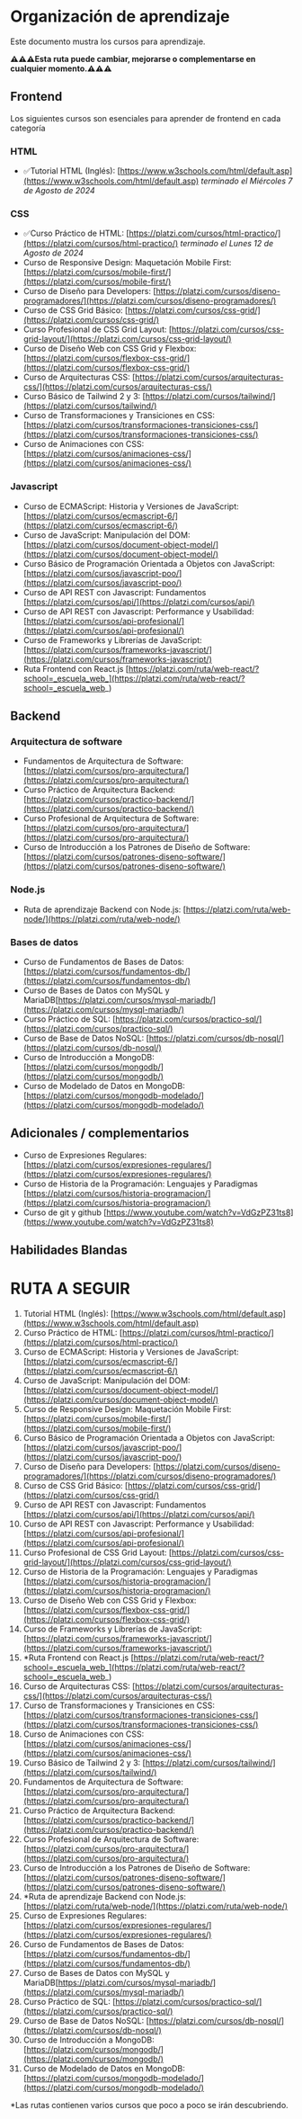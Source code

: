 # Organización de aprendizaje
Este documento mustra los cursos para aprendizaje.

**⚠️⚠️⚠️Esta ruta puede cambiar, mejorarse o complementarse en cualquier momento.⚠️⚠️⚠️**


## Frontend
Los siguientes cursos son esenciales para aprender de frontend en cada categoría

### HTML
- ✅Tutorial HTML (Inglés): [https://www.w3schools.com/html/default.asp](https://www.w3schools.com/html/default.asp) _terminado el Miércoles 7 de Agosto de 2024_

### CSS

- ✅Curso Práctico de HTML: [https://platzi.com/cursos/html-practico/](https://platzi.com/cursos/html-practico/) _terminado el Lunes 12 de Agosto de 2024_
- Curso de Responsive Design: Maquetación Mobile First: [https://platzi.com/cursos/mobile-first/](https://platzi.com/cursos/mobile-first/)
- Curso de Diseño para Developers: [https://platzi.com/cursos/diseno-programadores/](https://platzi.com/cursos/diseno-programadores/)
- Curso de CSS Grid Básico: [https://platzi.com/cursos/css-grid/](https://platzi.com/cursos/css-grid/)
- Curso Profesional de CSS Grid Layout: [https://platzi.com/cursos/css-grid-layout/](https://platzi.com/cursos/css-grid-layout/)
- Curso de Diseño Web con CSS Grid y Flexbox: [https://platzi.com/cursos/flexbox-css-grid/](https://platzi.com/cursos/flexbox-css-grid/)
- Curso de Arquitecturas CSS: [https://platzi.com/cursos/arquitecturas-css/](https://platzi.com/cursos/arquitecturas-css/)
- Curso Básico de Tailwind 2 y 3: [https://platzi.com/cursos/tailwind/](https://platzi.com/cursos/tailwind/)
- Curso de Transformaciones y Transiciones en CSS: [https://platzi.com/cursos/transformaciones-transiciones-css/](https://platzi.com/cursos/transformaciones-transiciones-css/)
- Curso de Animaciones con CSS: [https://platzi.com/cursos/animaciones-css/](https://platzi.com/cursos/animaciones-css/)

### Javascript

- Curso de ECMAScript: Historia y Versiones de JavaScript: [https://platzi.com/cursos/ecmascript-6/](https://platzi.com/cursos/ecmascript-6/)
- Curso de JavaScript: Manipulación del DOM: [https://platzi.com/cursos/document-object-model/](https://platzi.com/cursos/document-object-model/)
- Curso Básico de Programación Orientada a Objetos con JavaScript: [https://platzi.com/cursos/javascript-poo/](https://platzi.com/cursos/javascript-poo/)
- Curso de API REST con Javascript: Fundamentos [https://platzi.com/cursos/api/](https://platzi.com/cursos/api/)
- Curso de API REST con Javascript: Performance y Usabilidad: [https://platzi.com/cursos/api-profesional/](https://platzi.com/cursos/api-profesional/)
- Curso de Frameworks y Librerías de JavaScript:[https://platzi.com/cursos/frameworks-javascript/](https://platzi.com/cursos/frameworks-javascript/)
- Ruta Frontend con React.js [https://platzi.com/ruta/web-react/?school=_escuela_web_](https://platzi.com/ruta/web-react/?school=_escuela_web_)

## Backend

### Arquitectura de software

- Fundamentos de Arquitectura de Software: [https://platzi.com/cursos/pro-arquitectura/](https://platzi.com/cursos/pro-arquitectura/)
- Curso Práctico de Arquitectura Backend: [https://platzi.com/cursos/practico-backend/](https://platzi.com/cursos/practico-backend/)
- Curso Profesional de Arquitectura de Software: [https://platzi.com/cursos/pro-arquitectura/](https://platzi.com/cursos/pro-arquitectura/)
- Curso de Introducción a los Patrones de Diseño de Software: [https://platzi.com/cursos/patrones-diseno-software/](https://platzi.com/cursos/patrones-diseno-software/)

### Node.js

- Ruta de aprendizaje Backend con Node.js: [https://platzi.com/ruta/web-node/](https://platzi.com/ruta/web-node/)

### Bases de datos
-  Curso de Fundamentos de Bases de Datos: [https://platzi.com/cursos/fundamentos-db/](https://platzi.com/cursos/fundamentos-db/)
- Curso de Bases de Datos con MySQL y MariaDB[https://platzi.com/cursos/mysql-mariadb/](https://platzi.com/cursos/mysql-mariadb/)
- Curso Práctico de SQL: [https://platzi.com/cursos/practico-sql/](https://platzi.com/cursos/practico-sql/)
- Curso de Base de Datos NoSQL: [https://platzi.com/cursos/db-nosql/](https://platzi.com/cursos/db-nosql/)
- Curso de Introducción a MongoDB: [https://platzi.com/cursos/mongodb/](https://platzi.com/cursos/mongodb/)
- Curso de Modelado de Datos en MongoDB: [https://platzi.com/cursos/mongodb-modelado/](https://platzi.com/cursos/mongodb-modelado/)


## Adicionales / complementarios
- Curso de Expresiones Regulares: [https://platzi.com/cursos/expresiones-regulares/](https://platzi.com/cursos/expresiones-regulares/)
- Curso de Historia de la Programación: Lenguajes y Paradigmas [https://platzi.com/cursos/historia-programacion/](https://platzi.com/cursos/historia-programacion/)
- Curso de git y github [https://www.youtube.com/watch?v=VdGzPZ31ts8](https://www.youtube.com/watch?v=VdGzPZ31ts8)
## Habilidades Blandas


# RUTA A SEGUIR

1. Tutorial HTML (Inglés): [https://www.w3schools.com/html/default.asp](https://www.w3schools.com/html/default.asp)
2. Curso Práctico de HTML: [https://platzi.com/cursos/html-practico/](https://platzi.com/cursos/html-practico/)
3. Curso de ECMAScript: Historia y Versiones de JavaScript: [https://platzi.com/cursos/ecmascript-6/](https://platzi.com/cursos/ecmascript-6/)
4. Curso de JavaScript: Manipulación del DOM: [https://platzi.com/cursos/document-object-model/](https://platzi.com/cursos/document-object-model/)
5. Curso de Responsive Design: Maquetación Mobile First: [https://platzi.com/cursos/mobile-first/](https://platzi.com/cursos/mobile-first/)
6. Curso Básico de Programación Orientada a Objetos con JavaScript: [https://platzi.com/cursos/javascript-poo/](https://platzi.com/cursos/javascript-poo/)
7. Curso de Diseño para Developers: [https://platzi.com/cursos/diseno-programadores/](https://platzi.com/cursos/diseno-programadores/)
8. Curso de CSS Grid Básico: [https://platzi.com/cursos/css-grid/](https://platzi.com/cursos/css-grid/)
9. Curso de API REST con Javascript: Fundamentos [https://platzi.com/cursos/api/](https://platzi.com/cursos/api/)
10. Curso de API REST con Javascript: Performance y Usabilidad: [https://platzi.com/cursos/api-profesional/](https://platzi.com/cursos/api-profesional/)
11. Curso Profesional de CSS Grid Layout: [https://platzi.com/cursos/css-grid-layout/](https://platzi.com/cursos/css-grid-layout/)
12. Curso de Historia de la Programación: Lenguajes y Paradigmas [https://platzi.com/cursos/historia-programacion/](https://platzi.com/cursos/historia-programacion/)
13. Curso de Diseño Web con CSS Grid y Flexbox: [https://platzi.com/cursos/flexbox-css-grid/](https://platzi.com/cursos/flexbox-css-grid/)
14. Curso de Frameworks y Librerías de JavaScript:[https://platzi.com/cursos/frameworks-javascript/](https://platzi.com/cursos/frameworks-javascript/)
15. *Ruta Frontend con React.js [https://platzi.com/ruta/web-react/?school=_escuela_web_](https://platzi.com/ruta/web-react/?school=_escuela_web_)
16. Curso de Arquitecturas CSS: [https://platzi.com/cursos/arquitecturas-css/](https://platzi.com/cursos/arquitecturas-css/)
17. Curso de Transformaciones y Transiciones en CSS: [https://platzi.com/cursos/transformaciones-transiciones-css/](https://platzi.com/cursos/transformaciones-transiciones-css/)
18. Curso de Animaciones con CSS: [https://platzi.com/cursos/animaciones-css/](https://platzi.com/cursos/animaciones-css/)
19. Curso Básico de Tailwind 2 y 3: [https://platzi.com/cursos/tailwind/](https://platzi.com/cursos/tailwind/)
20. Fundamentos de Arquitectura de Software: [https://platzi.com/cursos/pro-arquitectura/](https://platzi.com/cursos/pro-arquitectura/)
21. Curso Práctico de Arquitectura Backend: [https://platzi.com/cursos/practico-backend/](https://platzi.com/cursos/practico-backend/)
22. Curso Profesional de Arquitectura de Software: [https://platzi.com/cursos/pro-arquitectura/](https://platzi.com/cursos/pro-arquitectura/)
23. Curso de Introducción a los Patrones de Diseño de Software: [https://platzi.com/cursos/patrones-diseno-software/](https://platzi.com/cursos/patrones-diseno-software/)
24. *Ruta de aprendizaje Backend con Node.js: [https://platzi.com/ruta/web-node/](https://platzi.com/ruta/web-node/)
25. Curso de Expresiones Regulares: [https://platzi.com/cursos/expresiones-regulares/](https://platzi.com/cursos/expresiones-regulares/)
25. Curso de Fundamentos de Bases de Datos: [https://platzi.com/cursos/fundamentos-db/](https://platzi.com/cursos/fundamentos-db/)
25. Curso de Bases de Datos con MySQL y MariaDB[https://platzi.com/cursos/mysql-mariadb/](https://platzi.com/cursos/mysql-mariadb/)
25. Curso Práctico de SQL: [https://platzi.com/cursos/practico-sql/](https://platzi.com/cursos/practico-sql/)
25. Curso de Base de Datos NoSQL: [https://platzi.com/cursos/db-nosql/](https://platzi.com/cursos/db-nosql/)
25. Curso de Introducción a MongoDB: [https://platzi.com/cursos/mongodb/](https://platzi.com/cursos/mongodb/)
25. Curso de Modelado de Datos en MongoDB: [https://platzi.com/cursos/mongodb-modelado/](https://platzi.com/cursos/mongodb-modelado/)

*Las rutas contienen varios cursos que poco a poco se irán descubriendo.
